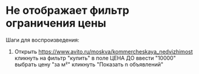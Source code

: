 # Не отображает фильтр ограничения цены
Шаги для воспроизведения:
1. Открыть https://www.avito.ru/moskva/kommercheskaya_nedvizhimost
кликнуть на фильтр "купить"
в поле ЦЕНА ДО ввести "10000" 
выбрать цену "за м²"
кликнуть "Показать n объявлений"
